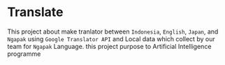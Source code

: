 # Translate
This project about make tranlator between `Indonesia`, `English`, `Japan`, and `Ngapak` using `Google Translator API` and Local data which collect by our team for `Ngapak` Language.
this project purpose to Artificial Intelligence programme
